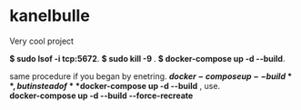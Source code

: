 # kanelbulle
Very cool project

**$ sudo lsof -i tcp:5672**. 
**$ sudo kill -9 <PID>**. 
**$ docker-compose up -d --build**. 

same procedure if you began by enetring. 
**$docker-compose up --build **,    
but instead of **$docker-compose up -d --build** , use.  
**docker-compose up -d --build --force-recreate**

  
